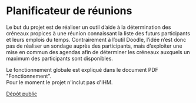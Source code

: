 # Planificateur de réunions

Le but du projet est de réaliser un outil d’aide à la détermination des créneaux propices à une réunion connaissant la liste des futurs participants et leurs emplois du temps. Contrairement à l’outil Doodle, l’idée n’est donc pas de réaliser un sondage auprès des participants, mais d’exploiter une mise en commun des agendas afin de déterminer les créneaux auxquels un maximum des participants sont disponibles.

Le fonctionnement globale est expliqué dans le document PDF "Fonctionnement".   
Pour le moment le projet n'inclut pas d'IHM.

[Dépôt public](https://bitbucket.org/ClementGarbay/planner)
